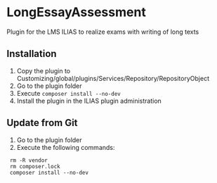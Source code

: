 # LongEssayAssessment
Plugin for the LMS ILIAS to realize exams with writing of long texts

## Installation

1. Copy the plugin to Customizing/global/plugins/Services/Repository/RepositoryObject
2. Go to the plugin folder
3. Execute ````composer install --no-dev````
4. Install the plugin in the ILIAS plugin administration

## Update from Git

1. Go to the plugin folder
2. Execute the following commands:
````
 rm -R vendor
 rm composer.lock
 composer install --no-dev
````
